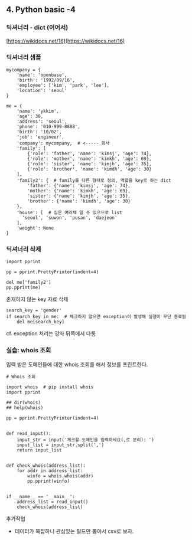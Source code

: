## 4. Python basic -4

### 딕셔너리 - dict (이어서)
[https://wikidocs.net/16](https://wikidocs.net/16)


### 딕셔너리 샘플

```
mycompany = {
    'name': 'openbase',
    'birth': '1992/09/16',
    'employee': ['kim', 'park', 'lee'],
    'location': 'seoul'
}

me = {
    'name': 'ykkim',
    'age': 30,
    'address': 'seoul',
    'phone': '010-999-8888',
    'birth': '10/02',
    'job': 'engineer',
    'company': mycompany,  # <----- 회사
    'family': [
        {'role': 'father', 'name': 'kimsj', 'age': 74},
        {'role': 'mother', 'name': 'kimkh', 'age': 69},
        {'role': 'sister', 'name': 'kimjh', 'age': 35},
        {'role': 'brother', 'name': 'kimdh', 'age': 30}
    ],
    'family2': {  # family를 다른 형태로 정의, 역할을 key로 하는 dict
        'father': {'name': 'kimsj', 'age': 74},
        'mother': {'name': 'kimkh', 'age': 69},
        'sister': {'name': 'kimjh', 'age': 35},
        'brother': {'name': 'kimdh', 'age': 30}
    },
    'house': [  # 집은 여러채 일 수 있으므로 list
      'seoul', 'suwon', 'pusan', 'daejeon'
    ],
    'weight': None
}
```

### 딕셔너리 삭제

```
import pprint

pp = pprint.PrettyPrinter(indent=4)

del me['family2']
pp.pprint(me)
```

존재하지 않는 key 자료 삭제

```
search_key = 'gender'
if search_key in me:  # 체크하지 않으면 exception이 발생해 실행이 무단 종료됨
    del me[search_key]
```
cf. exception 처리는 강좌 뒤쪽에서 다룸

### 실습: whois 조회

입력 받은 도메인들에 대한 whois 조회를 해서 정보를 프린트한다.

```
# Whois 조회

import whois  # pip install whois
import pprint

## dir(whois)
## help(whois)

pp = pprint.PrettyPrinter(indent=4)


def read_input():
    input_str = input('체크할 도메인을 입력하세요(,로 분리): ')
    input_list = input_str.split(',')
    return input_list


def check_whois(address_list):
    for addr in address_list:
        winfo = whois.whois(addr)
        pp.pprint(winfo)


if __name__ == '__main__':
    address_list = read_input()
    check_whois(address_list)

```

추가작업
* 데이터가 복잡하니 관심있는 필드만 뽑아서 csv로 보자.
